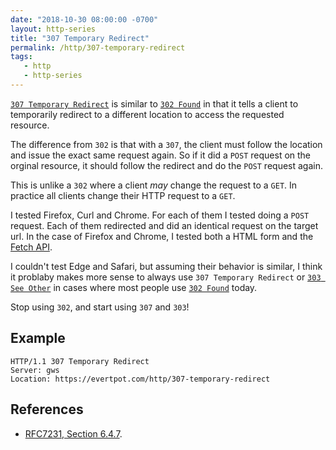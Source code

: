 ```yaml
---
date: "2018-10-30 08:00:00 -0700"
layout: http-series
title: "307 Temporary Redirect"
permalink: /http/307-temporary-redirect
tags:
   - http
   - http-series
---
```


[`307 Temporary Redirect`][1] is similar to [`302 Found`][2] in that it
tells a client to temporarily redirect to a different location to access the
requested resource.

The difference from `302` is that with a `307`, the
client must follow the location and issue the exact same request again. So
if it did a `POST` request on the orginal resource, it should follow the
redirect and do the `POST` request again.

This is unlike a `302` where a client _may_ change the request to a `GET`.
In practice all clients change their HTTP request to a `GET`.

I tested Firefox, Curl and Chrome. For each of them I tested doing a `POST`
request. Each of them redirected and did an identical request on the
target url. In the case of Firefox and Chrome, I tested both a HTML form
and the [Fetch API][3].

I couldn't test Edge and Safari, but assuming their behavior is similar,
I think it problaby makes more sense to always use `307 Temporary Redirect`
or [`303 See Other`][4] in cases where most people use [`302 Found`][2] today.

Stop using `302`, and start using `307` and `303`!

Example
------

```http
HTTP/1.1 307 Temporary Redirect
Server: gws
Location: https://evertpot.com/http/307-temporary-redirect
```

References
----------

* [RFC7231, Section 6.4.7][1].

[1]: https://tools.ietf.org/html/rfc7231#section-6.4.7 "307 Temporary Redirect"
[2]: /http/302-found "302 Found"
[3]: https://developer.mozilla.org/en-US/docs/Web/API/Fetch_API "Fetch API"
[4]: /http/303-see-other "303 See Other"
